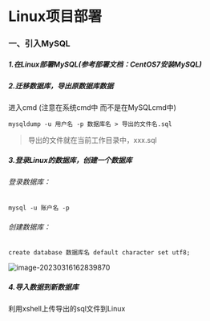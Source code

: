 # Linux项目部署

### 一、引入MySQL

##### 1.在Linux部署MySQL(参考部署文档：CentOS7安装MySQL)



##### 2.迁移数据库，导出原数据库数据

进入cmd (注意在系统cmd中 而不是在MySQLcmd中)

```shell
mysqldump -u 用户名 -p 数据库名 > 导出的文件名.sql
```

> 导出的文件就在当前工作目录中，xxx.sql



##### 3.登录Linux的数据库，创建一个数据库

###### 登录数据库：

```shell
mysql -u 账户名 -p
```

###### 创建数据库：

```mysql
create database 数据库名 default character set utf8;
```

![image-20230316162839870](S:/woniu/TypoaPicture/202303161652972.png)



##### 4.导入数据到新数据库

利用xshell上传导出的sql文件到Linux